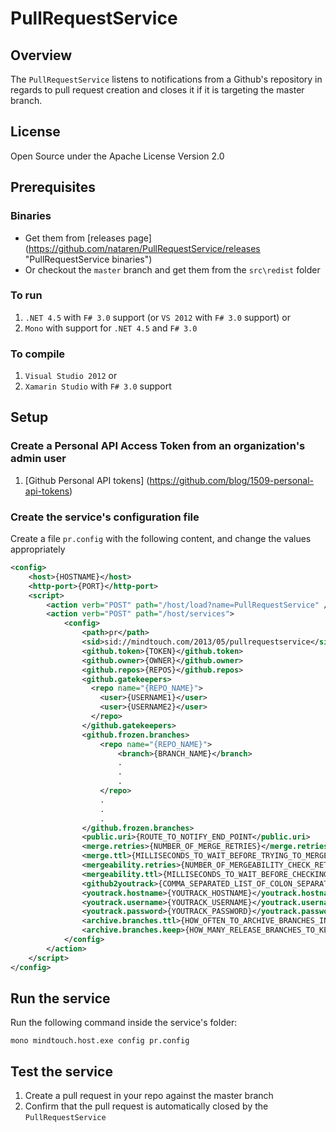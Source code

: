 PullRequestService
==================

## Overview

The `PullRequestService` listens to notifications from a Github's repository in regards to pull request
creation and closes it if it is targeting the master branch.

## License
Open Source under the Apache License Version 2.0

## Prerequisites
### Binaries
* Get them from [releases page] (https://github.com/nataren/PullRequestService/releases "PullRequestService binaries") 
* Or checkout the `master` branch and get them from the `src\redist` folder

### To run
1. `.NET 4.5` with `F# 3.0` support (or `VS 2012` with `F# 3.0` support)  or
2. `Mono` with support for `.NET 4.5` and `F# 3.0`

### To compile
1. `Visual Studio 2012` or
2. `Xamarin Studio` with `F# 3.0` support

## Setup

### Create a Personal API Access Token from an organization's admin user
1. [Github Personal API tokens] (https://github.com/blog/1509-personal-api-tokens)

### Create the service's configuration file
Create a file `pr.config` with the following content, and change the values appropriately

```XML
<config>
	<host>{HOSTNAME}</host>
	<http-port>{PORT}</http-port>
	<script>
		<action verb="POST" path="/host/load?name=PullRequestService" />
		<action verb="POST" path="/host/services">
			<config>
				<path>pr</path>
				<sid>sid://mindtouch.com/2013/05/pullrequestservice</sid>
				<github.token>{TOKEN}</github.token>
				<github.owner>{OWNER}</github.owner>
				<github.repos>{REPOS}</github.repos>
				<github.gatekeepers>
				  <repo name="{REPO_NAME}">
				    <user>{USERNAME1}</user>
				    <user>{USERNAME2}</user>
				  </repo>
				</github.gatekeepers>
                <github.frozen.branches>
                    <repo name="{REPO_NAME}">
                        <branch>{BRANCH_NAME}</branch>
                        .
                        .
                        .
                    </repo>
                    .
                    .
                    .
                </github.frozen.branches>
				<public.uri>{ROUTE_TO_NOTIFY_END_POINT</public.uri>
				<merge.retries>{NUMBER_OF_MERGE_RETRIES}</merge.retries>
                <merge.ttl>{MILLISECONDS_TO_WAIT_BEFORE_TRYING_TO_MERGE_PULL_REQUEST_AGAIN}</merge.ttl>
                <mergeability.retries>{NUMBER_OF_MERGEABILITY_CHECK_RETRIES}</mergeability.retries>
                <mergeability.ttl>{MILLISECONDS_TO_WAIT_BEFORE_CHECKING_MERGEABILITY}</mergeability.ttl>
                <github2youtrack>{COMMA_SEPARATED_LIST_OF_COLON_SEPARATED_GITHUB_2_YOUTRACK_USERNAMES_MAPPING}</github2youtrack>
                <youtrack.hostname>{YOUTRACK_HOSTNAME}</youtrack.hostname>
                <youtrack.username>{YOUTRACK_USERNAME}</youtrack.username>
                <youtrack.password>{YOUTRACK_PASSWORD}</youtrack.password>
                <archive.branches.ttl>{HOW_OFTEN_TO_ARCHIVE_BRANCHES_IN_MILLISECONDS}</archive.branches.ttl>
                <archive.branches.keep>{HOW_MANY_RELEASE_BRANCHES_TO_KEEP_AROUND}</archive.branches.keep>
			</config>
		</action>
	</script>
</config>
```

## Run the service
Run the following command inside the service's folder:
```SH
mono mindtouch.host.exe config pr.config
```

## Test the service
1. Create a pull request in your repo against the master branch
2. Confirm that the pull request is automatically closed by the `PullRequestService`

